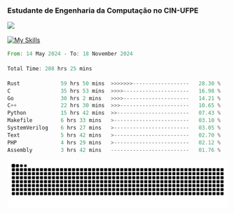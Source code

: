 
### Estudante de Engenharia da Computação no CIN-UFPE
<div>
      <!--<img width=400 src="https://github-readme-stats.vercel.app/api?username=Zed201&show_icons=true&theme=tokyonight" /-->
      <img width=400 src='https://leetcode.card.workers.dev/Zed201?theme=nord&font=baloo&extension=null' />
</div>


[![My Skills](https://skillicons.dev/icons?i=c,cpp,rust,py,java,neovim&theme=dark)](https://skillicons.dev)

<!--START_SECTION:waka-->

```rust
From: 14 May 2024 - To: 18 November 2024

Total Time: 208 hrs 25 mins

Rust             59 hrs 50 mins  >>>>>>>------------------   28.30 %
C                35 hrs 53 mins  >>>>---------------------   16.98 %
Go               30 hrs 2 mins   >>>>---------------------   14.21 %
C++              22 hrs 30 mins  >>>----------------------   10.65 %
Python           15 hrs 42 mins  >>-----------------------   07.43 %
Makefile         6 hrs 33 mins   >------------------------   03.10 %
SystemVerilog    6 hrs 27 mins   >------------------------   03.05 %
Text             5 hrs 42 mins   >------------------------   02.70 %
PHP              4 hrs 29 mins   >------------------------   02.12 %
Assembly         3 hrs 42 mins   -------------------------   01.76 %
```

<!--END_SECTION:waka-->

<picture>
  <source media="(prefers-color-scheme: dark)" srcset="https://github.com/Zed201/Zed201/blob/output/github-contribution-grid-snake-dark.svg" />
  <img alt="github-snake" src="https://github.com/Zed201/Zed201/blob/output/github-contribution-grid-snake-dark.svg" />
</picture>
